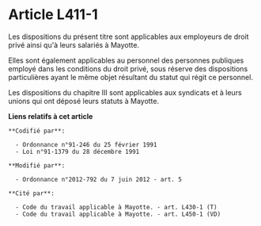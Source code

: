 # Article L411-1

Les dispositions du présent titre sont applicables aux employeurs de droit privé ainsi qu'à leurs salariés à Mayotte. 

Elles sont également applicables au personnel des personnes publiques employé dans les conditions du droit privé, sous
réserve des dispositions particulières ayant le même objet résultant du statut qui régit ce personnel. 

Les dispositions du chapitre III sont applicables aux syndicats et à leurs unions qui ont déposé leurs statuts à Mayotte.

**Liens relatifs à cet article**

	**Codifié par**:

	  - Ordonnance n°91-246 du 25 février 1991
	  - Loi n°91-1379 du 28 décembre 1991

	**Modifié par**:

	  - Ordonnance n°2012-792 du 7 juin 2012 - art. 5

	**Cité par**:

	  - Code du travail applicable à Mayotte. - art. L430-1 (T)
	  - Code du travail applicable à Mayotte. - art. L450-1 (VD)
